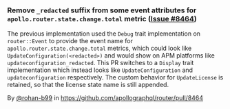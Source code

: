 ### Remove `_redacted` suffix from some event attributes for `apollo.router.state.change.total` metric ([Issue #8464](https://github.com/apollographql/router/pull/8464))

The previous implementation used the `Debug` trait implementation on `router::Event` to provide the event name for `apollo.router.state.change.total` metrics, which could look like `UpdateConfiguration(<redacted>)` and would show on APM platforms like `updateconfiguration_redacted`. This PR switches to a `Display` trait implementation which instead looks like `UpdateConfiguration` and `updateconfiguration` respectively. The custom behavior for `UpdateLicense` is retained, so that the license state name is still appended.

By [@rohan-b99](https://github.com/rohan-b99) in https://github.com/apollographql/router/pull/8464